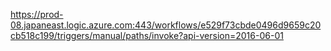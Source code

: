 https://prod-08.japaneast.logic.azure.com:443/workflows/e529f73cbde0496d9659c20cb518c199/triggers/manual/paths/invoke?api-version=2016-06-01
